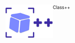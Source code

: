 <img align="left" src="./docs/img/cppicon_v2.png" alt="Class++" style="max-width: 25%; min-width: 30%"><h>Class++</h>